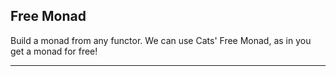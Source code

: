 ## Free Monad

Build a monad from any functor. We can use Cats' Free Monad, as in you get a monad for free!

---
